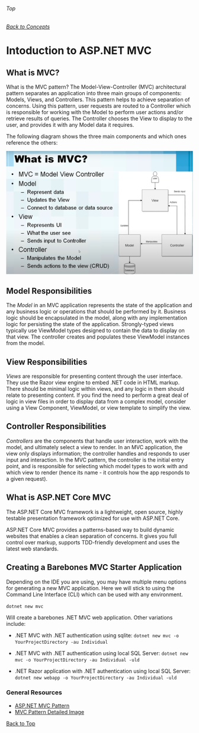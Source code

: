 ###### Top
###### [Back to Concepts](./README.md)

# Intoduction to ASP.NET MVC

## What is MVC?

What is the MVC pattern?
The Model-View-Controller (MVC) architectural pattern separates an application into three main groups of components: Models, Views, and Controllers. This pattern helps to achieve separation of concerns. Using this pattern, user requests are routed to a Controller which is responsible for working with the Model to perform user actions and/or retrieve results of queries. The Controller chooses the View to display to the user, and provides it with any Model data it requires.

The following diagram shows the three main components and which ones reference the others:

![MVC Components](./mvc.png)

## Model Responsibilities
The *Model* in an MVC application represents the state of the application and any business logic or operations that should be performed by it. Business logic should be encapsulated in the model, along with any implementation logic for persisting the state of the application. Strongly-typed views typically use ViewModel types designed to contain the data to display on that view. The controller creates and populates these ViewModel instances from the model.

## View Responsibilities
*Views* are responsible for presenting content through the user interface. They use the Razor view engine to embed .NET code in HTML markup. There should be minimal logic within views, and any logic in them should relate to presenting content. If you find the need to perform a great deal of logic in view files in order to display data from a complex model, consider using a View Component, ViewModel, or view template to simplify the view.

## Controller Responsibilities
*Controllers* are the components that handle user interaction, work with the model, and ultimately select a view to render. In an MVC application, the view only displays information; the controller handles and responds to user input and interaction. In the MVC pattern, the controller is the initial entry point, and is responsible for selecting which model types to work with and which view to render (hence its name - it controls how the app responds to a given request).

## What is ASP.NET Core MVC
The ASP.NET Core MVC framework is a lightweight, open source, highly testable presentation framework optimized for use with ASP.NET Core.

ASP.NET Core MVC provides a patterns-based way to build dynamic websites that enables a clean separation of concerns. It gives you full control over markup, supports TDD-friendly development and uses the latest web standards.

## Creating a Barebones MVC Starter Application
Depending on the IDE you are using, you may have multiple menu options for generating a new MVC application. Here we will stick to using the Command Line Interface (CLI) which can be used with any environment.

`dotnet new mvc`

Will create a barebones .NET MVC web application. Other variations include:
* .NET MVC with .NET authentication using sqlite:
`dotnet new mvc -o YourProjectDirectory -au Individual`

* .NET MVC with .NET authentication using local SQL Server:
`dotnet new mvc -o YourProjectDirectory -au Individual -uld`

* .NET Razor application with .NET authentication using local SQL Server:
`dotnet new webapp -o YourProjectDirectory -au Individual -uld`


### General Resources 
- [ASP.NET MVC Pattern](https://dotnet.microsoft.com/apps/aspnet/mvc)
- [MVC Pattern Detailed Image](./MVC.png)

[Back to Top](#Top)
